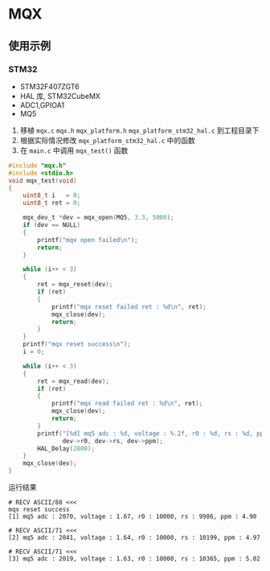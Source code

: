 # MQX


## 使用示例

### STM32

* STM32F407ZGT6
* HAL 库, STM32CubeMX
* ADC1,GPIOA1
* MQ5

1. 移植 `mqx.c` `mqx.h` `mqx_platform.h` `mqx_platform_stm32_hal.c` 到工程目录下
2. 根据实际情况修改 `mqx_platform_stm32_hal.c` 中的函数
3. 在 `main.c` 中调用 `mqx_test()` 函数

```c
#include "mqx.h"
#include <stdio.h>
void mqx_test(void)
{
    uint8_t i   = 0;
    uint8_t ret = 0;

    mqx_dev_t *dev = mqx_open(MQ5, 3.3, 5000);
    if (dev == NULL)
    {
        printf("mqx open failed\n");
        return;
    }

    while (i++ < 3)
    {
        ret = mqx_reset(dev);
        if (ret)
        {
            printf("mqx reset failed ret : %d\n", ret);
            mqx_close(dev);
            return;
        }
    }
    printf("mqx reset success\n");
    i = 0;

    while (i++ < 3)
    {
        ret = mqx_read(dev);
        if (ret)
        {
            printf("mqx read failed ret : %d\n", ret);
            mqx_close(dev);
            return;
        }
        printf("[%d] mq5 adc : %d, voltage : %.2f, r0 : %d, rs : %d, ppm : %.2f\n", i, dev->adc_value, dev->voltage,
               dev->r0, dev->rs, dev->ppm);
        HAL_Delay(2000);
    }
    mqx_close(dev);
}

```

运行结果
```
# RECV ASCII/88 <<<
mqx reset success
[1] mq5 adc : 2070, voltage : 1.67, r0 : 10000, rs : 9986, ppm : 4.90

# RECV ASCII/71 <<<
[2] mq5 adc : 2041, voltage : 1.64, r0 : 10000, rs : 10199, ppm : 4.97

# RECV ASCII/71 <<<
[3] mq5 adc : 2019, voltage : 1.63, r0 : 10000, rs : 10365, ppm : 5.02

```